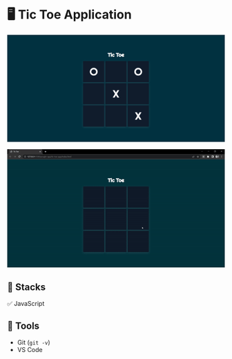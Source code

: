 # :desktop_computer: Tic Toe Application

<p align="center"><img src="./assets/cover.png" alt="Cover projeto" /><p>
<p align="center"><img src="./assets/cover.gif" alt="Cover projeto" /><p>

## :briefcase: Stacks

✅ JavaScript

## :hammer: Tools

- Git (`git -v`)
- VS Code
